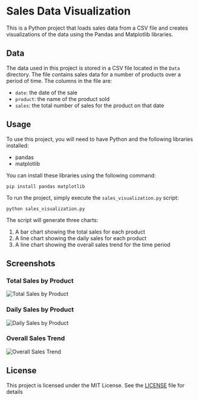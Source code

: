 # Sales Data Visualization

This is a Python project that loads sales data from a CSV file and creates visualizations of the data using the Pandas and Matplotlib libraries.

## Data

The data used in this project is stored in a CSV file located in the `Data` directory. The file contains sales data for a number of products over a period of time. The columns in the file are:

- `date`: the date of the sale
- `product`: the name of the product sold
- `sales`: the total number of sales for the product on that date

## Usage

To use this project, you will need to have Python and the following libraries installed:

- pandas
- matplotlib

You can install these libraries using the following command:
```
pip install pandas matplotlib
```
To run the project, simply execute the `sales_visualization.py` script:
```
python sales_visualization.py
```
The script will generate three charts:

1. A bar chart showing the total sales for each product
2. A line chart showing the daily sales for each product
3. A line chart showing the overall sales trend for the time period

## Screenshots

### Total Sales by Product

![Total Sales by Product](screenshots/total_sales.jpg)

### Daily Sales by Product

![Daily Sales by Product](screenshots/daily_sales.jpg)

### Overall Sales Trend

![Overall Sales Trend](screenshots/overall_sales.jpg)

## License

This project is licensed under the MIT License. See the [LICENSE](LICENSE) file for details
